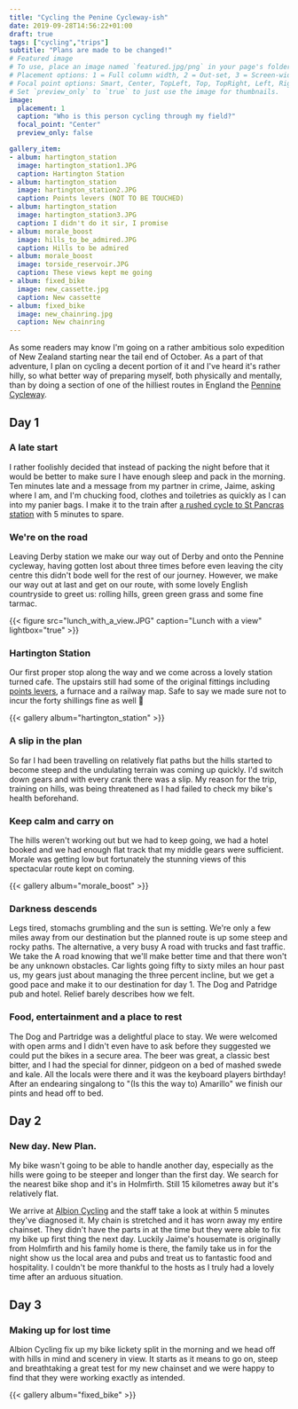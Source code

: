 ```yaml
---
title: "Cycling the Penine Cycleway-ish"
date: 2019-09-28T14:56:22+01:00
draft: true
tags: ["cycling","trips"]
subtitle: "Plans are made to be changed!"
# Featured image
# To use, place an image named `featured.jpg/png` in your page's folder.
# Placement options: 1 = Full column width, 2 = Out-set, 3 = Screen-width
# Focal point options: Smart, Center, TopLeft, Top, TopRight, Left, Right, BottomLeft, Bottom, BottomRight
# Set `preview_only` to `true` to just use the image for thumbnails.
image:
  placement: 1
  caption: "Who is this person cycling through my field?"
  focal_point: "Center"
  preview_only: false

gallery_item:
- album: hartington_station
  image: hartington_station1.JPG
  caption: Hartington Station
- album: hartington_station
  image: hartington_station2.JPG
  caption: Points levers (NOT TO BE TOUCHED)
- album: hartington_station
  image: hartington_station3.JPG
  caption: I didn't do it sir, I promise
- album: morale_boost
  image: hills_to_be_admired.JPG
  caption: Hills to be admired
- album: morale_boost
  image: torside_reservoir.JPG
  caption: These views kept me going
- album: fixed_bike
  image: new_cassette.jpg
  caption: New cassette
- album: fixed_bike
  image: new_chainring.jpg
  caption: New chainring
---
```


As some readers may know I'm going on a rather ambitious solo expedition of New Zealand starting near the tail end of October. As a part of that adventure, I plan on cycling a decent portion of it and I've heard it's rather hilly, so what better way of preparing myself, both physically and mentally, than by doing a section of one of the hilliest routes in England the [Pennine Cycleway](https://cycle.travel/route/pennine_cycleway).

## Day 1
### A late start

I rather foolishly decided that instead of packing the night before that it would be better to make sure I have enough sleep and pack in the morning. Ten minutes late and a message from my partner in crime, Jaime, asking where I am, and I'm chucking food, clothes and toiletries as quickly as I can into my panier bags. I make it to the train after [a rushed cycle to St Pancras station](https://www.komoot.com/tour/95116874?ref=wtd) with 5 minutes to spare.

### We're on the road

Leaving Derby station we make our way out of Derby and onto the Pennine cycleway, having gotten lost about three times before even leaving the city centre this didn't bode well for the rest of our journey. However, we make our way out at last and get on our route, with some lovely English countryside to greet us: rolling hills, green green grass and some fine tarmac.

{{< figure src="lunch_with_a_view.JPG" caption="Lunch with a view" lightbox="true" >}}

### Hartington Station

Our first proper stop along the way and we come across a lovely station turned cafe. The upstairs still had some of the original fittings including [points levers](https://english.stackexchange.com/questions/483557/machinery-used-to-change-train-tracks), a furnace and a railway map. Safe to say we made sure not to incur the forty shillings fine as well 🙈

{{< gallery album="hartington_station" >}}

### A slip in the plan

So far I had been travelling on relatively flat paths but the hills started to become steep and the undulating terrain was coming up quickly. I'd switch down gears and with every crank there was a slip. My reason for the trip, training on hills, was being threatened as I had failed to check my bike's health beforehand.

### Keep calm and carry on

The hills weren't working out but we had to keep going, we had a hotel booked and we had enough flat track that my middle gears were sufficient. Morale was getting low but fortunately the stunning views of this spectacular route kept on coming.

{{< gallery album="morale_boost" >}}

### Darkness descends

Legs tired, stomachs grumbling and the sun is setting. We're only a few miles away from our destination but the planned route is up some steep and rocky paths. The alternative, a very busy A road with trucks and fast traffic. We take the A road knowing that we'll make better time and that there won't be any unknown obstacles. Car lights going fifty to sixty miles an hour past us, my gears just about managing the three percent incline, but we get a good pace and make it to our destination for day 1. The Dog and Patridge pub and hotel. Relief barely describes how we felt.

### Food, entertainment and a place to rest

The Dog and Partridge was a delightful place to stay. We were welcomed with open arms and I didn't even have to ask before they suggested we could put the bikes in a secure area. The beer was great, a classic best bitter, and I had the special for dinner, pidgeon on a bed of mashed swede and kale. All the locals were there and it was the keyboard players birthday! After an endearing singalong to "(Is this the way to) Amarillo" we finish our pints and head off to bed.

## Day 2

### New day. New Plan.

My bike wasn't going to be able to handle another day, especially as the hills were going to be steeper and longer than the first day. We search for the nearest bike shop and it's in Holmfirth. Still 15 kilometres away but it's relatively flat.

We arrive at [Albion Cycling](https://goo.gl/maps/uYYBpo8bLf6rgzmk7) and the staff take a look at within 5 minutes they've diagnosed it. My chain is stretched and it has worn away my entire chainset. They didn't have the parts in at the time but they were able to fix my bike up first thing the next day. Luckily Jaime's housemate is originally from Holmfirth and his family home is there, the family take us in for the night show us the local area and pubs and treat us to fantastic food and hospitality. I couldn't be more thankful to the hosts as I truly had a lovely time after an arduous situation.

## Day 3

### Making up for lost time

Albion Cycling fix up my bike lickety split in the morning and we head off with hills in mind and scenery in view. It starts as it means to go on, steep and breathtaking a great test for my new chainset and we were happy to find that they were working exactly as intended. 

{{< gallery album="fixed_bike" >}}